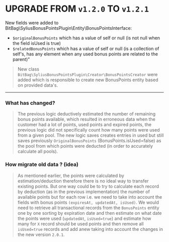 # UPGRADE FROM `v1.2.0` TO `v1.2.1`

New fields were added to BitBag\SyliusBonusPointsPlugin\Entity\BonusPointsInterface:

- `$originalBonusPoints` which has a value of self or null (is not null when the field isUsed is true)
- `$relatedBonusPoints` which has a value of self or null (is a collection of self's, has any element when any used bonus points are related to the parent)"


> New class `BitBag\SyliusBonusPointsPlugin\Creator\BonusPointsCreator` were added which is responsible to create new BonusPoints entity based on provided data's.

------------------------------

### What has changed?

>The previous logic deductively estimated the number of remaining bonus points available, which resulted in erroneous data when the customer had a lot of points,
used points and expired points, the previous logic did not specifically count how many points were used from a given pool.
The new logic saves creates entries in used but still saves previously `OriginalBonusPoints` (BonusPoints.isUsed=false) as the pool from which points were deducted (in order to accurately calculate all pools). 


### How migrate old data ? (idea)

>As mentioned earlier, the points were calculated by estimation/deduction therefore there is no ideal way to transfer existing points.
But one way could be to try to calculate each record by deduction (as in the previous implementation) the number of available points but for each row
i.e. we need to take into account the fields with bonus points `(expiresAt, updatedAt, isUsed)`. 
We would need to retrieve all transactional records from the `BonusPoints` entity one by one sorting by expiration date 
and then estimate on what date the points were used (`updatedAt`, `isUsed=true`) and estimate how many for `X` record should be used points and 
then remove all `isUsed=true` records and add anew taking into account the changes in the new version `2.0.1`.
